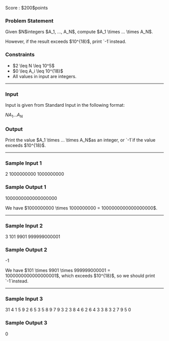 
<div>

<span>

<span>

<p>
Score : $200$points
</p>

<div>

<section>

### **Problem Statement**

<p>
Given $N$integers $A_1, ..., A_N$, compute $A_1 \times ... \times A_N$.
</p>

<p>
However, if the result exceeds $10^{18}$, print `-1`instead.
</p>

</section>

</div>

<div>

<section>

### **Constraints**

<ul>

<li>
$2 \leq N \leq 10^5$
</li>

<li>
$0 \leq A_i \leq 10^{18}$
</li>

<li>
All values in input are integers.
</li>

</ul>

</section>

</div>

---

<div>

<div>

<section>

### **Input**

<p>
Input is given from Standard Input in the following format:
</p>

<div>

$N$$A_1$$...$$A_N$
</div>

</section>

</div>

<div>

<section>

### **Output**

<p>
Print the value $A_1 \times ... \times A_N$as an integer, or `-1`if the value exceeds $10^{18}$.
</p>

</section>

</div>

</div>

---

<div>

<section>

### **Sample Input 1**

<div>

2
1000000000 1000000000

</div>

</section>

</div>

<div>

<section>

### **Sample Output 1**

<div>

1000000000000000000

</div>

<p>
We have $1000000000 \times 1000000000 = 1000000000000000000$.
</p>

</section>

</div>

---

<div>

<section>

### **Sample Input 2**

<div>

3
101 9901 999999000001

</div>

</section>

</div>

<div>

<section>

### **Sample Output 2**

<div>

-1

</div>

<p>
We have $101 \times 9901 \times 999999000001 = 1000000000000000001$, which exceeds $10^{18}$, so we should print `-1`instead.
</p>

</section>

</div>

---

<div>

<section>

### **Sample Input 3**

<div>

31
4 1 5 9 2 6 5 3 5 8 9 7 9 3 2 3 8 4 6 2 6 4 3 3 8 3 2 7 9 5 0

</div>

</section>

</div>

<div>

<section>

### **Sample Output 3**

<div>

0

</div>

</section>

</div>

</span>

</span>

</div>
